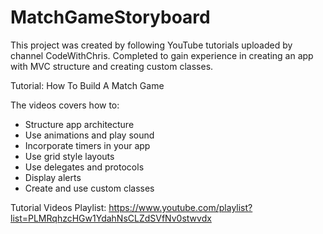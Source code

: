 # MatchGameStoryboard

This project was created by following YouTube tutorials uploaded by channel CodeWithChris. 
Completed to gain experience in creating an app with MVC structure and creating custom classes.

Tutorial: How To Build A Match Game

The videos covers how to:
- Structure app architecture
- Use animations and play sound
- Incorporate timers in your app
- Use grid style layouts
- Use delegates and protocols
- Display alerts
- Create and use custom classes

Tutorial Videos Playlist: https://www.youtube.com/playlist?list=PLMRqhzcHGw1YdahNsCLZdSVfNv0stwvdx
